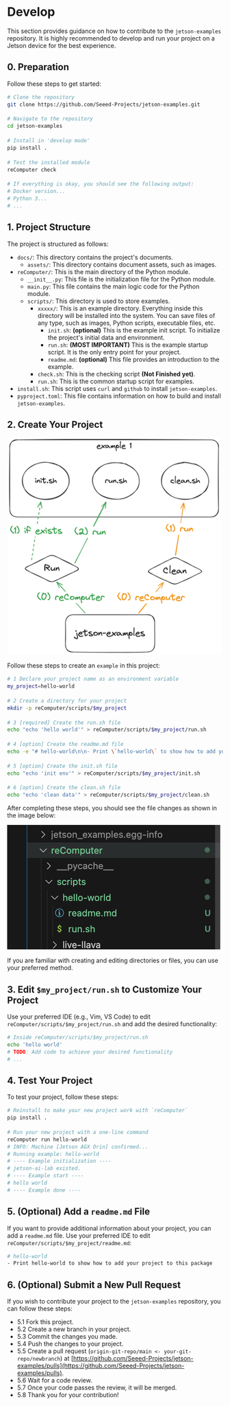 # Develop

This section provides guidance on how to contribute to the `jetson-examples` repository. It is highly recommended to develop and run your project on a Jetson device for the best experience.

## 0. Preparation

Follow these steps to get started:

```sh
# Clone the repository
git clone https://github.com/Seeed-Projects/jetson-examples.git

# Navigate to the repository
cd jetson-examples

# Install in 'develop mode'
pip install .

# Test the installed module
reComputer check

# If everything is okay, you should see the following output:
# Docker version...
# Python 3...
# ...
```

## 1. Project Structure

The project is structured as follows:

- `docs/`: This directory contains the project's documents.
  - `assets/`: This directory contains document assets, such as images.
- `reComputer/`: This is the main directory of the Python module.
  - `__init__.py`: This file is the initialization file for the Python module.
  - `main.py`: This file contains the main logic code for the Python module.
  - `scripts/`: This directory is used to store examples.
    - `xxxxx/`: This is an example directory. Everything inside this directory will be installed into the system. You can save files of any type, such as images, Python scripts, executable files, etc.
      - `init.sh`: **(optional)** This is the example init script. To initialize the project's initial data and environment.
      - `run.sh`: **(MOST IMPORTANT)** This is the example startup script. It is the only entry point for your project.
      - `readme.md`: **(optional)** This file provides an introduction to the example.
    - `check.sh`: This is the checking script **(Not Finished yet)**.
    - `run.sh`: This is the common startup script for examples.
- `install.sh`: This script uses `curl` and `github` to install `jetson-examples`.
- `pyproject.toml`: This file contains information on how to build and install `jetson-examples`.

## 2. Create Your Project

<img src="assets/lifetime.png" width="500px">

Follow these steps to create an `example` in this project:

```sh
# 1 Declare your project name as an environment variable
my_project=hello-world

# 2 Create a directory for your project
mkdir -p reComputer/scripts/$my_project

# 3 [required] Create the run.sh file
echo "echo 'hello world'" > reComputer/scripts/$my_project/run.sh

# 4 [option] Create the readme.md file
echo -e "# hello-world\n\n- Print \`hello-world\` to show how to add your project to this package" > reComputer/scripts/$my_project/readme.md

# 5 [option] Create the init.sh file
echo "echo 'init env'" > reComputer/scripts/$my_project/init.sh

# 6 [option] Create the clean.sh file
echo "echo 'clean data'" > reComputer/scripts/$my_project/clean.sh
```

After completing these steps, you should see the file changes as shown in the image below:

![changes](assets/file-changes.png)

If you are familiar with creating and editing directories or files, you can use your preferred method.

## 3. Edit `$my_project/run.sh` to Customize Your Project

Use your preferred IDE (e.g., Vim, VS Code) to edit `reComputer/scripts/$my_project/run.sh` and add the desired functionality:

```sh
# Inside reComputer/scripts/$my_project/run.sh
echo 'hello world'
# TODO: Add code to achieve your desired functionality
# ...
```

## 4. Test Your Project

To test your project, follow these steps:

```sh
# Reinstall to make your new project work with `reComputer`
pip install .

# Run your new project with a one-line command
reComputer run hello-world
# INFO: Machine [Jetson AGX Orin] confirmed...
# Running example: hello-world
# ---- Example initialization ----
# jetson-ai-lab existed.
# ---- Example start ----
# hello world
# ---- Example done ----
```

## 5. (Optional) Add a `readme.md` File

If you want to provide additional information about your project, you can add a `readme.md` file. Use your preferred IDE to edit `reComputer/scripts/$my_project/readme.md`:

```sh
# hello-world
- Print hello-world to show how to add your project to this package
```

## 6. (Optional) Submit a New Pull Request

If you wish to contribute your project to the `jetson-examples` repository, you can follow these steps:

- 5.1 Fork this project.
- 5.2 Create a new branch in your project.
- 5.3 Commit the changes you made.
- 5.4 Push the changes to your project.
- 5.5 Create a pull request (`origin-git-repo/main <- your-git-repo/newbranch`) at [https://github.com/Seeed-Projects/jetson-examples/pulls](https://github.com/Seeed-Projects/jetson-examples/pulls).
- 5.6 Wait for a code review.
- 5.7 Once your code passes the review, it will be merged.
- 5.8 Thank you for your contribution!
